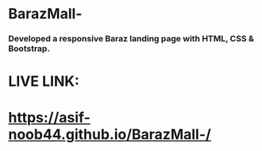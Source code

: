 # BarazMall-

### Developed a responsive Baraz landing page with HTML, CSS &amp; Bootstrap.

# LIVE LINK:

# https://asif-noob44.github.io/BarazMall-/
